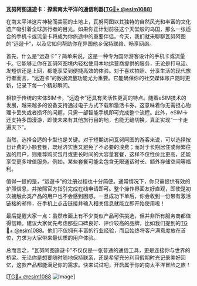 **瓦努阿图遠遊卡：探索南太平洋的通信利器[[TG💪+ @esim1088](https://t.me/s/esim1088)]**

在南太平洋这片神秘而美丽的土地上，瓦努阿图以其独特的自然风光和丰富的文化遗产吸引着全球旅行者的目光。如果你正计划前往这个天堂般的岛国，那么一张适合的手机卡或流量卡将成为你旅途中的重要伴侣。今天，我们就来聊聊瓦努阿图的“远遊卡”，以及它如何帮助你在异国他乡保持联络、畅享网络。

首先，什么是“远遊卡”？简单来说，这是一种专为国际游客设计的手机卡或流量卡。它能够让你在瓦努阿图境内轻松使用本地运营商提供的服务，无论是打电话、发短信还是上网，都能享受到便捷高效的体验。对于喜欢拍照、分享生活的现代旅行者而言，“远遊卡”的数据流量功能尤为重要。它能确保你的社交媒体账户随时更新，记录下每一个精彩瞬间。

相较于传统的实体SIM卡，“远遊卡”还具有灵活性更高的特点。随着eSIM技术的发展，越来越多的设备支持通过电子方式下载和激活卡券。这意味着你无需担心物理卡丢失或者损坏的问题，只需一部智能手机即可完成整个流程。此外，eSIM卡还支持多国漫游，即使未来有其他旅行目的地，也能无缝切换，真正实现“一卡走遍天下”。

当然，选择合适的卡型也是关键。对于短期访问瓦努阿图的游客来说，可以选择按日计费的小额套餐，既经济实惠又避免了不必要的浪费；而对于长期居住或频繁往返的用户，则推荐购买包月或更长时间的大容量套餐，这样不仅性价比更高，还能享受更多增值服务。例如，某些套餐可能会包含无限通话时长、额外存储空间等福利。

值得一提的是，“远遊卡”的注册过程也十分简便。通常情况下，你只需提供有效的护照信息，并按照官方指引完成在线申请即可。整个操作界面友好直观，即使是初次接触此类产品的用户也不会感到困惑。一旦成功下单后，你会收到一份带有激活链接的邮件，在手机上点击链接并输入相关信息就能立即开始使用啦！

最后提醒大家一点：虽然市面上有不少类似产品可供挑选，但并非所有服务商都值得信赖。建议大家优先考虑那些口碑良好、评价较高的品牌，比如我们提到的[TG💪+ @esim1088](https://t.me/s/esim1088)。他们不仅拥有丰富的行业经验，而且始终将客户满意度放在首位，力求为大家带来最优质的用户体验。

总而言之，“瓦努阿图遠遊卡”不仅仅是一张普通的通信工具，更是连接你与世界的桥梁。无论你是想要随时随地保持联系，还是希望充分利用假期时光记录美好回忆，这款产品都能满足你的需求。快来试试吧，开启属于你的南太平洋冒险之旅！

[[TG💪+ @esim1088](https://t.me/s/esim1088) ![Image](https://i.postimg.cc/4NQfJmqS/Snipaste-2025-05-13-00-14-12.png)]